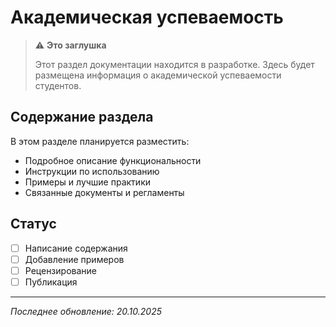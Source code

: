 # Академическая успеваемость

> ⚠️ **Это заглушка**
> 
> Этот раздел документации находится в разработке. Здесь будет размещена информация о академической успеваемости студентов.

## Содержание раздела

В этом разделе планируется разместить:

- Подробное описание функциональности
- Инструкции по использованию
- Примеры и лучшие практики
- Связанные документы и регламенты

## Статус

- [ ] Написание содержания
- [ ] Добавление примеров
- [ ] Рецензирование
- [ ] Публикация

---

*Последнее обновление: 20.10.2025*

